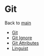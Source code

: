 # Git

Back to [main](../README.md)

- <a href="https://git-scm.com/docs/git">Git</a>
- <a href="https://git-scm.com/docs/gitignore">Git Ignore</a>
- <a href="https://git-scm.com/docs/gitattributes">Git Attributes</a>
- [Linguist](https://github.com/github/linguist/blob/master/docs/overrides.md)